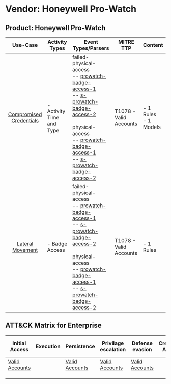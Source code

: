 Vendor: Honeywell Pro-Watch
===========================
Product: Honeywell Pro-Watch
----------------------------
|                                 Use-Case                                  | Activity Types            | Event Types/Parsers                                                                                                                                                                                                                                                                                                                                                                                                 | MITRE TTP                  | Content                   |
|:-------------------------------------------------------------------------:| ------------------------- | ------------------------------------------------------------------------------------------------------------------------------------------------------------------------------------------------------------------------------------------------------------------------------------------------------------------------------------------------------------------------------------------------------------------- | -------------------------- | ------------------------- |
| [Compromised Credentials](../UseCases/usecase_compromised_credentials.md) | - Activity Time  and Type |  failed-physical-access<br> -- [prowatch-badge-access-1](../Parsers/parserContent_prowatch-badge-access-1.md)<br> -- [s-prowatch-badge-access-2](../Parsers/parserContent_s-prowatch-badge-access-2.md)<br><br> physical-access<br> -- [prowatch-badge-access-1](../Parsers/parserContent_prowatch-badge-access-1.md)<br> -- [s-prowatch-badge-access-2](../Parsers/parserContent_s-prowatch-badge-access-2.md)<br> | T1078 - Valid Accounts<br> |  - 1 Rules<br> - 1 Models |
|        [Lateral Movement](../UseCases/usecase_lateral_movement.md)        | - Badge Access            |  failed-physical-access<br> -- [prowatch-badge-access-1](../Parsers/parserContent_prowatch-badge-access-1.md)<br> -- [s-prowatch-badge-access-2](../Parsers/parserContent_s-prowatch-badge-access-2.md)<br><br> physical-access<br> -- [prowatch-badge-access-1](../Parsers/parserContent_prowatch-badge-access-1.md)<br> -- [s-prowatch-badge-access-2](../Parsers/parserContent_s-prowatch-badge-access-2.md)<br> | T1078 - Valid Accounts<br> |  - 1 Rules<br>            |

ATT&CK Matrix for Enterprise
----------------------------
| Initial Access                                                      | Execution | Persistence                                                         | Privilage escalation                                                | Defense evasion                                                     | Credential Access | Discovery | Lateral Movement | Collection | Command and Control | Exfiltration | Impact |
| ------------------------------------------------------------------- | --------- | ------------------------------------------------------------------- | ------------------------------------------------------------------- | ------------------------------------------------------------------- | ----------------- | --------- | ---------------- | ---------- | ------------------- | ------------ | ------ |
| [Valid Accounts](https://attack.mitre.org/techniques/T1078)<br><br> |           | [Valid Accounts](https://attack.mitre.org/techniques/T1078)<br><br> | [Valid Accounts](https://attack.mitre.org/techniques/T1078)<br><br> | [Valid Accounts](https://attack.mitre.org/techniques/T1078)<br><br> |                   |           |                  |            |                     |              |        |